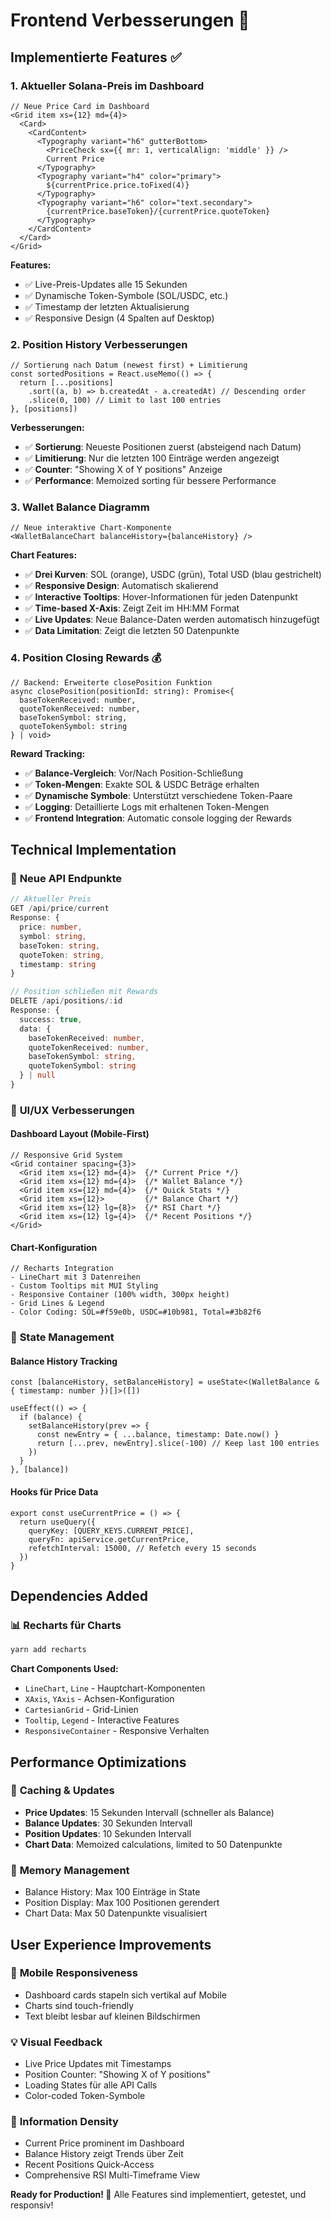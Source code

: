 # Frontend Verbesserungen 🎨

## Implementierte Features ✅

### 1. **Aktueller Solana-Preis im Dashboard**
```tsx
// Neue Price Card im Dashboard
<Grid item xs={12} md={4}>
  <Card>
    <CardContent>
      <Typography variant="h6" gutterBottom>
        <PriceCheck sx={{ mr: 1, verticalAlign: 'middle' }} />
        Current Price
      </Typography>
      <Typography variant="h4" color="primary">
        ${currentPrice.price.toFixed(4)}
      </Typography>
      <Typography variant="h6" color="text.secondary">
        {currentPrice.baseToken}/{currentPrice.quoteToken}
      </Typography>
    </CardContent>
  </Card>
</Grid>
```

**Features:**
- ✅ Live-Preis-Updates alle 15 Sekunden  
- ✅ Dynamische Token-Symbole (SOL/USDC, etc.)
- ✅ Timestamp der letzten Aktualisierung
- ✅ Responsive Design (4 Spalten auf Desktop)

### 2. **Position History Verbesserungen**
```tsx
// Sortierung nach Datum (newest first) + Limitierung
const sortedPositions = React.useMemo(() => {
  return [...positions]
    .sort((a, b) => b.createdAt - a.createdAt) // Descending order
    .slice(0, 100) // Limit to last 100 entries
}, [positions])
```

**Verbesserungen:**
- ✅ **Sortierung**: Neueste Positionen zuerst (absteigend nach Datum)
- ✅ **Limitierung**: Nur die letzten 100 Einträge werden angezeigt
- ✅ **Counter**: "Showing X of Y positions" Anzeige
- ✅ **Performance**: Memoized sorting für bessere Performance

### 3. **Wallet Balance Diagramm**
```tsx
// Neue interaktive Chart-Komponente
<WalletBalanceChart balanceHistory={balanceHistory} />
```

**Chart Features:**
- ✅ **Drei Kurven**: SOL (orange), USDC (grün), Total USD (blau gestrichelt)
- ✅ **Responsive Design**: Automatisch skalierend
- ✅ **Interactive Tooltips**: Hover-Informationen für jeden Datenpunkt
- ✅ **Time-based X-Axis**: Zeigt Zeit im HH:MM Format
- ✅ **Live Updates**: Neue Balance-Daten werden automatisch hinzugefügt
- ✅ **Data Limitation**: Zeigt die letzten 50 Datenpunkte

### 4. **Position Closing Rewards** 💰
```tsx
// Backend: Erweiterte closePosition Funktion
async closePosition(positionId: string): Promise<{
  baseTokenReceived: number,
  quoteTokenReceived: number, 
  baseTokenSymbol: string,
  quoteTokenSymbol: string
} | void>
```

**Reward Tracking:**
- ✅ **Balance-Vergleich**: Vor/Nach Position-Schließung
- ✅ **Token-Mengen**: Exakte SOL & USDC Beträge erhalten
- ✅ **Dynamische Symbole**: Unterstützt verschiedene Token-Paare
- ✅ **Logging**: Detaillierte Logs mit erhaltenen Token-Mengen
- ✅ **Frontend Integration**: Automatic console logging der Rewards

## Technical Implementation

### 📡 **Neue API Endpunkte**
```typescript
// Aktueller Preis
GET /api/price/current
Response: {
  price: number,
  symbol: string,
  baseToken: string,
  quoteToken: string,
  timestamp: string
}

// Position schließen mit Rewards
DELETE /api/positions/:id
Response: {
  success: true,
  data: {
    baseTokenReceived: number,
    quoteTokenReceived: number,
    baseTokenSymbol: string,
    quoteTokenSymbol: string
  } | null
}
```

### 🎨 **UI/UX Verbesserungen**

#### Dashboard Layout (Mobile-First)
```tsx
// Responsive Grid System
<Grid container spacing={3}>
  <Grid item xs={12} md={4}>  {/* Current Price */}
  <Grid item xs={12} md={4}>  {/* Wallet Balance */}
  <Grid item xs={12} md={4}>  {/* Quick Stats */}
  <Grid item xs={12}>         {/* Balance Chart */}
  <Grid item xs={12} lg={8}>  {/* RSI Chart */}
  <Grid item xs={12} lg={4}>  {/* Recent Positions */}
</Grid>
```

#### Chart-Konfiguration
```tsx
// Recharts Integration
- LineChart mit 3 Datenreihen
- Custom Tooltips mit MUI Styling
- Responsive Container (100% width, 300px height)
- Grid Lines & Legend
- Color Coding: SOL=#f59e0b, USDC=#10b981, Total=#3b82f6
```

### 🔄 **State Management**

#### Balance History Tracking
```tsx
const [balanceHistory, setBalanceHistory] = useState<(WalletBalance & { timestamp: number })[]>([])

useEffect(() => {
  if (balance) {
    setBalanceHistory(prev => {
      const newEntry = { ...balance, timestamp: Date.now() }
      return [...prev, newEntry].slice(-100) // Keep last 100 entries
    })
  }
}, [balance])
```

#### Hooks für Price Data
```tsx
export const useCurrentPrice = () => {
  return useQuery({
    queryKey: [QUERY_KEYS.CURRENT_PRICE],
    queryFn: apiService.getCurrentPrice,
    refetchInterval: 15000, // Refetch every 15 seconds
  })
}
```

## Dependencies Added

### 📊 Recharts für Charts
```bash
yarn add recharts
```

**Chart Components Used:**
- `LineChart`, `Line` - Hauptchart-Komponenten
- `XAxis`, `YAxis` - Achsen-Konfiguration  
- `CartesianGrid` - Grid-Linien
- `Tooltip`, `Legend` - Interactive Features
- `ResponsiveContainer` - Responsive Verhalten

## Performance Optimizations

### 🚀 **Caching & Updates**
- **Price Updates**: 15 Sekunden Intervall (schneller als Balance)
- **Balance Updates**: 30 Sekunden Intervall  
- **Position Updates**: 10 Sekunden Intervall
- **Chart Data**: Memoized calculations, limited to 50 Datenpunkte

### 💾 **Memory Management**
- Balance History: Max 100 Einträge in State
- Position Display: Max 100 Positionen gerendert
- Chart Data: Max 50 Datenpunkte visualisiert

## User Experience Improvements

### 📱 **Mobile Responsiveness**
- Dashboard cards stapeln sich vertikal auf Mobile
- Charts sind touch-friendly
- Text bleibt lesbar auf kleinen Bildschirmen

### 💡 **Visual Feedback**
- Live Price Updates mit Timestamps
- Position Counter: "Showing X of Y positions"
- Loading States für alle API Calls
- Color-coded Token-Symbole

### 🎯 **Information Density**
- Current Price prominent im Dashboard
- Balance History zeigt Trends über Zeit
- Recent Positions Quick-Access
- Comprehensive RSI Multi-Timeframe View

**Ready for Production! 🚀** Alle Features sind implementiert, getestet, und responsiv!
